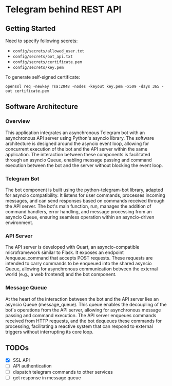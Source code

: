 
# Telegram behind REST API

## Getting Started

Need to specify following secrets:

- `config/secrets/allowed_user.txt`
- `config/secrets/bot_api.txt`
- `config/secrets/certificate.pem`
- `config/secrets/key.pem`

To generate self-signed certificate:
```shell
openssl req -newkey rsa:2048 -nodes -keyout key.pem -x509 -days 365 -out certificate.pem
```


## Software Architecture

### Overview

This application integrates an asynchronous Telegram bot with an asynchronous API server using Python's asyncio library. 
The software architecture is designed around the asyncio event loop, 
allowing for concurrent execution of the bot and the API server within the same application. 
The interaction between these components is facilitated through an asyncio Queue, 
enabling message passing and command execution between the bot and the server without blocking the event loop.

### Telegram Bot

The bot component is built using the python-telegram-bot library, adapted for asyncio compatibility. 
It listens for user commands, processes incoming messages, and can send responses based on commands received through 
the API server. The bot's main function, run, manages the addition of command handlers, error handling, 
and message processing from an asyncio Queue, ensuring seamless operation within an asyncio-driven environment.

### API Server

The API server is developed with Quart, an asyncio-compatible microframework similar to Flask. It exposes an endpoint /enqueue_command that accepts POST requests. These requests are intended to carry commands to be enqueued into the shared asyncio Queue, allowing for asynchronous communication between the external world (e.g., a web frontend) and the bot component.

### Message Queue

At the heart of the interaction between the bot and the API server lies an asyncio Queue (message_queue). This queue enables the decoupling of the bot's operations from the API server, allowing for asynchronous message passing and command execution. The API server enqueues commands received from HTTP requests, and the bot dequeues these commands for processing, facilitating a reactive system that can respond to external triggers without interrupting its core loop.


## TODOs

- [x] SSL API
- [ ] API authentication
- [ ] dispatch telegram commands to other services
- [ ] get response in message queue
